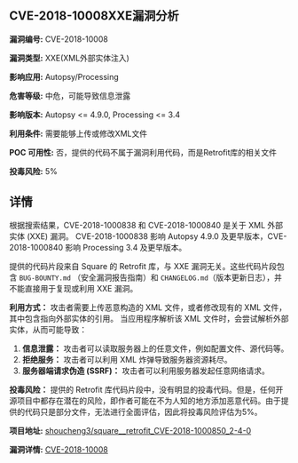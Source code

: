 ## CVE-2018-10008XXE漏洞分析

**漏洞编号:** CVE-2018-10008

**漏洞类型:** XXE(XML外部实体注入)

**影响应用:** Autopsy/Processing

**危害等级:** 中危，可能导致信息泄露

**影响版本:** Autopsy <= 4.9.0, Processing <= 3.4

**利用条件:** 需要能够上传或修改XML文件

**POC 可用性:** 否，提供的代码不属于漏洞利用代码，而是Retrofit库的相关文件

**投毒风险:** 5%

## 详情

根据搜索结果，CVE-2018-1000838 和 CVE-2018-1000840 是关于 XML 外部实体 (XXE) 漏洞。 CVE-2018-1000838 影响 Autopsy 4.9.0 及更早版本，CVE-2018-1000840 影响 Processing 3.4 及更早版本。 

提供的代码片段来自 Square 的 Retrofit 库，与 XXE 漏洞无关。这些代码片段包含 `BUG-BOUNTY.md` （安全漏洞报告指南）和 `CHANGELOG.md`（版本更新日志），并不能直接用于复现或利用 XXE 漏洞。

**利用方式：**
攻击者需要上传恶意构造的 XML 文件，或者修改现有的 XML 文件，其中包含指向外部实体的引用。 当应用程序解析该 XML 文件时，会尝试解析外部实体，从而可能导致：

1.  **信息泄露：** 攻击者可以读取服务器上的任意文件，例如配置文件、源代码等。
2.  **拒绝服务：** 攻击者可以利用 XML 炸弹导致服务器资源耗尽。
3.  **服务器端请求伪造 (SSRF)：** 攻击者可以利用服务器发起任意网络请求。

**投毒风险：**
提供的 Retrofit 库代码片段中，没有明显的投毒代码。但是，任何开源项目中都存在潜在的风险，即作者可能在不为人知的地方添加恶意代码。由于提供的代码只是部分文件，无法进行全面评估，因此将投毒风险评估为5%。

**项目地址:** [shoucheng3/square__retrofit_CVE-2018-1000850_2-4-0](https://github.com/shoucheng3/square__retrofit_CVE-2018-1000850_2-4-0)

**漏洞详情:** [CVE-2018-10008](https://nvd.nist.gov/vuln/detail/CVE-2018-10008)